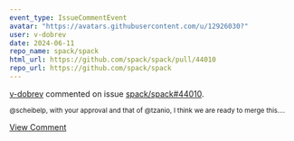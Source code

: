 ```yaml
---
event_type: IssueCommentEvent
avatar: "https://avatars.githubusercontent.com/u/12926030?"
user: v-dobrev
date: 2024-06-11
repo_name: spack/spack
html_url: https://github.com/spack/spack/pull/44010
repo_url: https://github.com/spack/spack
---
```


<a href='https://github.com/v-dobrev' target='_blank'>v-dobrev</a> commented on issue <a href='https://github.com/spack/spack/pull/44010' target='_blank'>spack/spack#44010</a>.

<small>@scheibelp, with your approval and that of @tzanio, I think we are ready to merge this....</small>

<a href='https://github.com/spack/spack/pull/44010' target='_blank'>View Comment</a>